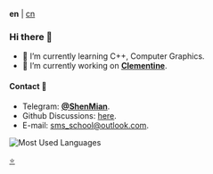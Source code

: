 **en** | [cn]

### Hi there 👋

- 🌱 I’m currently learning C++, Computer Graphics.
- 🔭 I’m currently working on [**Clementine**](https://github.com/ShenMian/Clementine).

#### Contact 💬
- Telegram: [**@ShenMian**](https://t.me/shenmian).
- Github Discussions: [here](https://github.com/ShenMian/ShenMian/discussions).
- E-mail: sms_school@outlook.com.

![Most Used Languages](https://github-readme-stats.vercel.app/api/top-langs/?username=ShenMian&theme=dark&layout=compact)

[:star:](Stars.md)

[cn]: README_cn.md

<!--
- 👯 I’m looking to collaborate on ...
- 🤔 I’m looking for help with ...
-  Ask me about ...
-  How to reach me: ...
- 😄 Pronouns: ...
- ⚡ Fun fact: ...
-->
